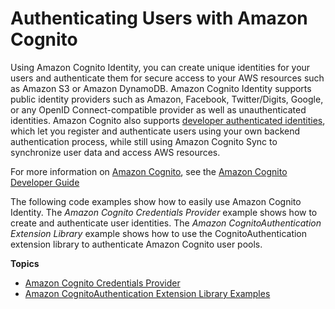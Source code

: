 # Authenticating Users with Amazon Cognito<a name="cognito-apis-intro"></a>

Using Amazon Cognito Identity, you can create unique identities for your users and authenticate them for secure access to your AWS resources such as Amazon S3 or Amazon DynamoDB\. Amazon Cognito Identity supports public identity providers such as Amazon, Facebook, Twitter/Digits, Google, or any OpenID Connect\-compatible provider as well as unauthenticated identities\. Amazon Cognito also supports [developer authenticated identities](http://aws.amazon.com/blogs/mobile/amazon-cognito-announcing-developer-authenticated-identities/), which let you register and authenticate users using your own backend authentication process, while still using Amazon Cognito Sync to synchronize user data and access AWS resources\.

For more information on [Amazon Cognito](https://aws.amazon.com/cognito/), see the [Amazon Cognito Developer Guide](https://docs.aws.amazon.com/cognito/latest/developerguide/what-is-amazon-cognito.html) 

The following code examples show how to easily use Amazon Cognito Identity\. The *Amazon Cognito Credentials Provider* example shows how to create and authenticate user identities\. The *Amazon CognitoAuthentication Extension Library* example shows how to use the CognitoAuthentication extension library to authenticate Amazon Cognito user pools\.

**Topics**
+ [Amazon Cognito Credentials Provider](cognito-creds-provider.md)
+ [Amazon CognitoAuthentication Extension Library Examples](cognito-authentication-extension.md)